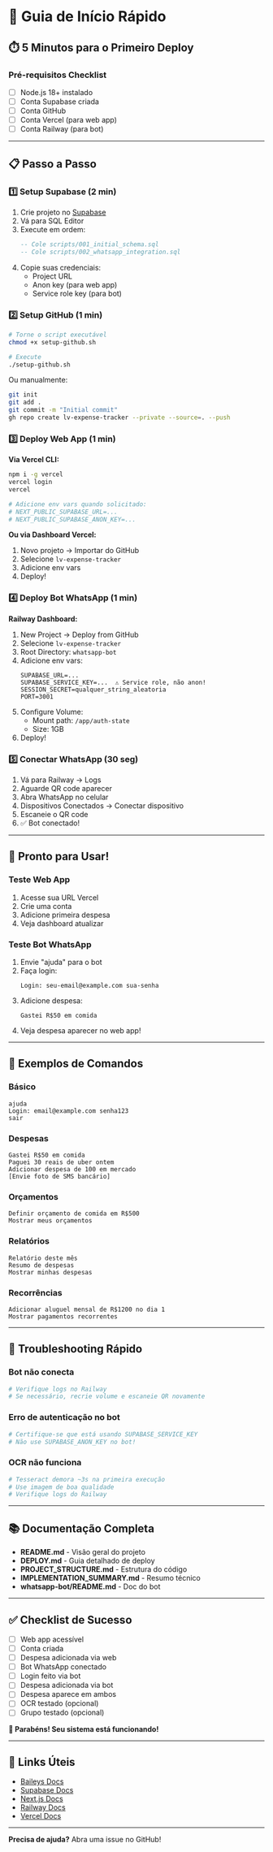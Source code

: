 # 🚀 Guia de Início Rápido

## ⏱️ 5 Minutos para o Primeiro Deploy

### Pré-requisitos Checklist
- [ ] Node.js 18+ instalado
- [ ] Conta Supabase criada
- [ ] Conta GitHub
- [ ] Conta Vercel (para web app)
- [ ] Conta Railway (para bot)

---

## 📋 Passo a Passo

### 1️⃣ Setup Supabase (2 min)

1. Crie projeto no [Supabase](https://supabase.com)
2. Vá para SQL Editor
3. Execute em ordem:
   ```sql
   -- Cole scripts/001_initial_schema.sql
   -- Cole scripts/002_whatsapp_integration.sql
   ```
4. Copie suas credenciais:
   - Project URL
   - Anon key (para web app)
   - Service role key (para bot)

### 2️⃣ Setup GitHub (1 min)

```bash
# Torne o script executável
chmod +x setup-github.sh

# Execute
./setup-github.sh
```

Ou manualmente:
```bash
git init
git add .
git commit -m "Initial commit"
gh repo create lv-expense-tracker --private --source=. --push
```

### 3️⃣ Deploy Web App (1 min)

**Via Vercel CLI:**
```bash
npm i -g vercel
vercel login
vercel

# Adicione env vars quando solicitado:
# NEXT_PUBLIC_SUPABASE_URL=...
# NEXT_PUBLIC_SUPABASE_ANON_KEY=...
```

**Ou via Dashboard Vercel:**
1. Novo projeto → Importar do GitHub
2. Selecione `lv-expense-tracker`
3. Adicione env vars
4. Deploy!

### 4️⃣ Deploy Bot WhatsApp (1 min)

**Railway Dashboard:**
1. New Project → Deploy from GitHub
2. Selecione `lv-expense-tracker`
3. Root Directory: `whatsapp-bot`
4. Adicione env vars:
   ```
   SUPABASE_URL=...
   SUPABASE_SERVICE_KEY=...  ⚠️ Service role, não anon!
   SESSION_SECRET=qualquer_string_aleatoria
   PORT=3001
   ```
5. Configure Volume:
   - Mount path: `/app/auth-state`
   - Size: 1GB
6. Deploy!

### 5️⃣ Conectar WhatsApp (30 seg)

1. Vá para Railway → Logs
2. Aguarde QR code aparecer
3. Abra WhatsApp no celular
4. Dispositivos Conectados → Conectar dispositivo
5. Escaneie o QR code
6. ✅ Bot conectado!

---

## 🎉 Pronto para Usar!

### Teste Web App
1. Acesse sua URL Vercel
2. Crie uma conta
3. Adicione primeira despesa
4. Veja dashboard atualizar

### Teste Bot WhatsApp
1. Envie "ajuda" para o bot
2. Faça login:
   ```
   Login: seu-email@example.com sua-senha
   ```
3. Adicione despesa:
   ```
   Gastei R$50 em comida
   ```
4. Veja despesa aparecer no web app!

---

## 📱 Exemplos de Comandos

### Básico
```
ajuda
Login: email@example.com senha123
sair
```

### Despesas
```
Gastei R$50 em comida
Paguei 30 reais de uber ontem
Adicionar despesa de 100 em mercado
[Envie foto de SMS bancário]
```

### Orçamentos
```
Definir orçamento de comida em R$500
Mostrar meus orçamentos
```

### Relatórios
```
Relatório deste mês
Resumo de despesas
Mostrar minhas despesas
```

### Recorrências
```
Adicionar aluguel mensal de R$1200 no dia 1
Mostrar pagamentos recorrentes
```

---

## 🐛 Troubleshooting Rápido

### Bot não conecta
```bash
# Verifique logs no Railway
# Se necessário, recrie volume e escaneie QR novamente
```

### Erro de autenticação no bot
```bash
# Certifique-se que está usando SUPABASE_SERVICE_KEY
# Não use SUPABASE_ANON_KEY no bot!
```

### OCR não funciona
```bash
# Tesseract demora ~3s na primeira execução
# Use imagem de boa qualidade
# Verifique logs do Railway
```

---

## 📚 Documentação Completa

- **README.md** - Visão geral do projeto
- **DEPLOY.md** - Guia detalhado de deploy
- **PROJECT_STRUCTURE.md** - Estrutura do código
- **IMPLEMENTATION_SUMMARY.md** - Resumo técnico
- **whatsapp-bot/README.md** - Doc do bot

---

## ✅ Checklist de Sucesso

- [ ] Web app acessível
- [ ] Conta criada
- [ ] Despesa adicionada via web
- [ ] Bot WhatsApp conectado
- [ ] Login feito via bot
- [ ] Despesa adicionada via bot
- [ ] Despesa aparece em ambos
- [ ] OCR testado (opcional)
- [ ] Grupo testado (opcional)

**🎊 Parabéns! Seu sistema está funcionando!**

---

## 🔗 Links Úteis

- [Baileys Docs](https://whiskeysockets.github.io/Baileys/)
- [Supabase Docs](https://supabase.com/docs)
- [Next.js Docs](https://nextjs.org/docs)
- [Railway Docs](https://docs.railway.app)
- [Vercel Docs](https://vercel.com/docs)

---

**Precisa de ajuda?** Abra uma issue no GitHub!

